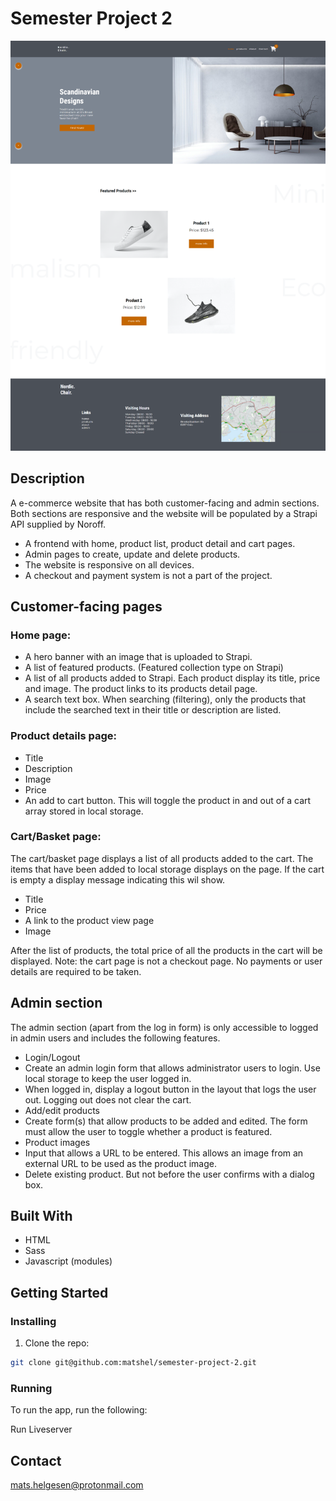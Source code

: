 # Semester Project 2

![image](https://github.com/matshel/semester-project-2/blob/main/images/semester-project-2.PNG)

## Description

A e-commerce website that has both customer-facing and admin sections. Both sections are responsive and the website will be populated by a Strapi API supplied by Noroff.

- A frontend with home, product list, product detail and cart pages.
- Admin pages to create, update and delete products.
- The website is responsive on all devices.
- A checkout and payment system is not a part of the project.

## Customer-facing pages

### Home page:

- A hero banner with an image that is uploaded to Strapi.
- A list of featured products. (Featured collection type on Strapi)
- A list of all products added to Strapi. Each product display its title, price and image. The product links to its products detail page.
- A search text box. When searching (filtering), only the products that include the searched text in their title or description are listed.

### Product details page:

- Title
- Description
- Image
- Price
- An add to cart button. This will toggle the product in and out of a cart array stored in local storage.

### Cart/Basket page:

The cart/basket page displays a list of all products added to the cart. The items that have been added to local storage displays on the page. If the cart is empty a display message indicating this wil show.

- Title
- Price
- A link to the product view page
- Image

After the list of products, the total price of all the products in the cart will be displayed.
Note: the cart page is not a checkout page. No payments or user details are required to be taken.

## Admin section

The admin section (apart from the log in form) is only accessible to logged in admin users and includes the following features.

- Login/Logout
- Create an admin login form that allows administrator users to login. Use local storage to keep the user logged in.
- When logged in, display a logout button in the layout that logs the user out. Logging out does not clear the cart.
- Add/edit products
- Create form(s) that allow products to be added and edited. The form must allow the user to toggle whether a product is featured.
- Product images
- Input that allows a URL to be entered. This allows an image from an external URL to be used as the product image.
- Delete existing product. But not before the user confirms with a dialog box.

## Built With


- HTML
- Sass
- Javascript (modules)

## Getting Started

### Installing

1. Clone the repo:

```bash
git clone git@github.com:matshel/semester-project-2.git
```

### Running


To run the app, run the following:

Run Liveserver

## Contact

mats.helgesen@protonmail.com
